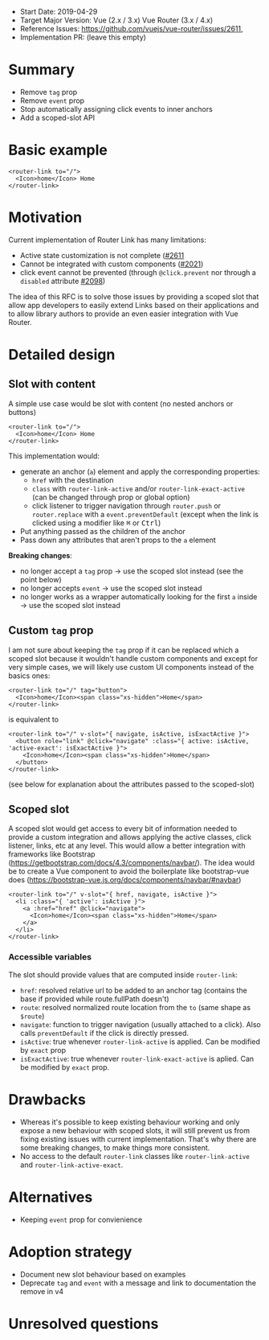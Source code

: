 - Start Date: 2019-04-29
- Target Major Version: Vue (2.x / 3.x) Vue Router (3.x / 4.x)
- Reference Issues: https://github.com/vuejs/vue-router/issues/2611,
- Implementation PR: (leave this empty)

# Summary

- Remove `tag` prop
- Remove `event` prop
- Stop automatically assigning click events to inner anchors
- Add a scoped-slot API

# Basic example

```vue
<router-link to="/">
  <Icon>home</Icon> Home
</router-link>
```

# Motivation

Current implementation of Router Link has many limitations:

- Active state customization is not complete ([#2611](https://github.com/vuejs/vue-router/issues/2611)
- Cannot be integrated with custom components ([#2021](https://github.com/vuejs/vue-router/issues/2021))
- click event cannot be prevented (through `@click.prevent` nor through a `disabled` attribute [#2098](https://github.com/vuejs/vue-router/pull/2098))

The idea of this RFC is to solve those issues by providing a scoped slot that allow app developers to easily extend Links based on their applications and to allow library authors to provide an even easier integration with Vue Router.

# Detailed design

## Slot with content

A simple use case would be slot with content (no nested anchors or buttons)

```vue
<router-link to="/">
  <Icon>home</Icon> Home
</router-link>
```

This implementation would:

- generate an anchor (`a`) element and apply the corresponding properties:
  - `href` with the destination
  - `class` with `router-link-active` and/or `router-link-exact-active` (can be changed through prop or global option)
  - click listener to trigger navigation through `router.push` or `router.replace` with a `event.preventDefault` (except when the link is clicked using a modifier like <kbd>⌘</kbd> or <kbd>Ctrl</kbd>)
- Put anything passed as the children of the anchor
- Pass down any attributes that aren't props to the `a` element

**Breaking changes**:

- no longer accept a `tag` prop -> use the scoped slot instead (see the point below)
- no longer accepts `event` -> use the scoped slot instead
- no longer works as a wrapper automatically looking for the first `a` inside -> use the scoped slot instead

## Custom `tag` prop

I am not sure about keeping the `tag` prop if it can be replaced which a scoped slot because it wouldn't handle custom components and except for very simple cases, we will likely use custom UI components instead of the basics ones:

```vue
<router-link to="/" tag="button">
  <Icon>home</Icon><span class="xs-hidden">Home</span>
</router-link>
```

is equivalent to

```vue
<router-link to="/" v-slot="{ navigate, isActive, isExactActive }">
  <button role="link" @click="navigate" :class="{ active: isActive, 'active-exact': isExactActive }">
    <Icon>home</Icon><span class="xs-hidden">Home</span>
  </button>
</router-link>
```

(see below for explanation about the attributes passed to the scoped-slot)

## Scoped slot

A scoped slot would get access to every bit of information needed to provide a custom integration and allows applying the active classes, click listener, links, etc at any level. This would allow a better integration with frameworks like Bootstrap (https://getbootstrap.com/docs/4.3/components/navbar/). The idea would be to create a Vue component to avoid the boilerplate like bootstrap-vue does (https://bootstrap-vue.js.org/docs/components/navbar/#navbar)

```vue
<router-link to="/" v-slot="{ href, navigate, isActive }">
  <li :class="{ 'active': isActive }">
    <a :href="href" @click="navigate">
      <Icon>home</Icon><span class="xs-hidden">Home</span>
    </a>
  </li>
</router-link>
```

### Accessible variables

The slot should provide values that are computed inside `router-link`:

- `href`: resolved relative url to be added to an anchor tag (contains the base if provided while route.fullPath doesn't)
- `route`: resolved normalized route location from the `to` (same shape as `$route`)
- `navigate`: function to trigger navigation (usually attached to a click). Also calls `preventDefault` if the click is directly pressed.
- `isActive`: true whenever `router-link-active` is applied. Can be modified by `exact` prop
- `isExactActive`: true whenever `router-link-exact-active` is aplied. Can be modified by `exact` prop.

# Drawbacks

- Whereas it's possible to keep existing behaviour working and only expose a new behaviour with scoped slots, it will still prevent us from fixing existing issues with current implementation. That's why there are some breaking changes, to make things more consistent.
- No access to the default `router-link` classes like `router-link-active` and `router-link-active-exact`.

# Alternatives

- Keeping `event` prop for convienience

# Adoption strategy

- Document new slot behaviour based on examples
- Deprecate `tag` and `event` with a message and link to documentation the remove in v4

# Unresolved questions
